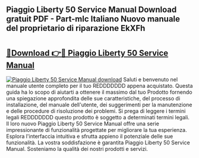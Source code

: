## Piaggio Liberty 50 Service Manual Download gratuit PDF - Part-mlc Italiano Nuovo manuale del proprietario di riparazione EkXFh

# <h2><a href="http://df99luu.blite.top/?on=Piaggio+Liberty+50+Service+Manual">🔗Download 👉🔴 Piaggio Liberty 50 Service Manual</a></h2>

[![Piaggio Liberty 50 Service Manual download](https://i.imgur.com/lujVjoI.png)](http://df99luu.blite.top/?on=Piaggio+Liberty+50+Service+Manual)
Saluti e benvenuto nel manuale utente completo per il tuo REDDDDDDD appena acquistato. Questa guida ha lo scopo di aiutarti a ottenere il massimo dal tuo Prodotto fornendo una spiegazione approfondita delle sue caratteristiche, del processo di installazione, del manuale dell'utente, dei suggerimenti per la manutenzione e delle procedure di risoluzione dei problemi. Si prega di leggere i termini legali REDDDDDDD questo prodotto è soggetto a determinati termini legali. Il loro nuovo Piaggio Liberty 50 Service Manual offre una serie impressionante di funzionalità progettate per migliorare la tua esperienza. Esplora l'interfaccia intuitiva e sfrutta appieno il potenziale delle sue funzionalità. La vostra soddisfazione è garantita Piaggio Liberty 50 Service Manual. Sosteniamo la qualità dei nostri prodotti e servizi.
